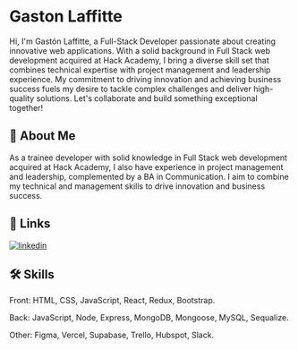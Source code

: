 
# Gaston Laffitte

Hi, I'm Gastón Laffitte, a Full-Stack Developer passionate about creating innovative web applications. With a solid background in Full Stack web development acquired at Hack Academy, I bring a diverse skill set that combines technical expertise with project management and leadership experience. My commitment to driving innovation and achieving business success fuels my desire to tackle complex challenges and deliver high-quality solutions. Let's collaborate and build something exceptional together!


## 🚀 About Me
As a trainee developer with solid knowledge in Full Stack web development acquired at Hack Academy, I also have experience in project management and leadership, complemented by a BA in Communication. I aim to combine my technical and management skills to drive innovation and business success.


## 🔗 Links

[![linkedin](https://img.shields.io/badge/linkedin-0A66C2?style=for-the-badge&logo=linkedin&logoColor=white)](https://www.linkedin.com/in/gastonlaffitte/)



## 🛠 Skills

Front: HTML, CSS, JavaScript, React, Redux, Bootstrap.

Back: JavaScript, Node, Express, MongoDB, Mongoose, MySQL, Sequalize.

Other: Figma, Vercel, Supabase, Trello, Hubspot, Slack.

